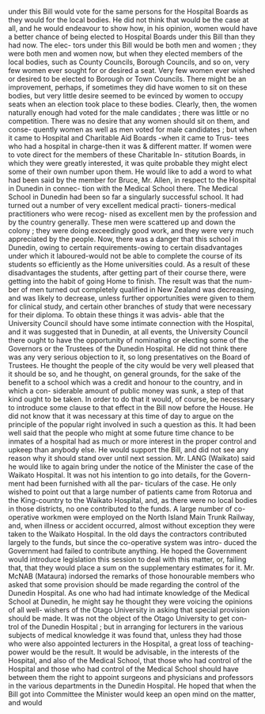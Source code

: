 under this Bill would vote for the same persons for the Hospital Boards as they would for the local bodies. He did not think that would be the case at all, and he would endeavour to show how, in his opinion, women would have a better chance of being elected to Hospital Boards under this Bill than they had now. The elec- tors under this Bill would be both men and women ; they were both men and women now, but when they elected members of the local bodies, such as County Councils, Borough Councils, and so on, very few women ever sought for or desired a seat. Very few women ever wished or desired to be elected to Borough or Town Councils. There might be an improvement, perhaps, if sometimes they did have women to sit on these bodies, but very little desire seemed to be evinced by women to occupy seats when an election took place to these bodies. Clearly, then, the women naturally enough had voted for the male candidates ; there was little or no competition. There was no desire that any women should sit on them, and conse- quently women as well as men voted for male candidates ; but when it came to Hospital and Charitable Aid Boards -when it came to Trus- tees who had a hospital in charge-then it was & different matter. If women were to vote direct for the members of these Charitable In- stitution Boards, in which they were greatly interested, it was quite probable they might elect some of their own number upon them. He would like to add a word to what had been said by the member for Bruce, Mr. Allen, in respect to the Hospital in Dunedin in connec- tion with the Medical School there. The Medical School in Dunedin had been so far a singularly successful school. It had turned out a number of very excellent medical practi- tioners-medical practitioners who were recog- nised as excellent men by the profession and by the country generally. These men were scattered up and down the colony ; they were doing exceedingly good work, and they were very much appreciated by the people. Now, there was a danger that this school in Dunedin, owing to certain requirements-owing to certain disadvantages under which it laboured-would not be able to complete the course of its students so efficiently as the Home universities could. As a result of these disadvantages the students, after getting part of their course there, were getting into the habit of going Home to finish. The result was that the num- ber of men turned out completely qualified in New Zealand was decreasing, and was likely to decrease, unless further opportunities were given to them for clinical study, and certain other branches of study that were necessary for their diploma. To obtain these things it was advis- able that the University Council should have some intimate connection with the Hospital, and it was suggested that in Dunedin, at all events, the University Council there ought to have the opportunity of nominating or electing some of the Governors or the Trustees of the Dunedin Hospital. He did not think there was any very serious objection to it, so long presentatives on the Board of Trustees. He thought the people of the city would be very well pleased that it should be so, and he thought, on general grounds, for the sake of the benefit to a school which was a credit and honour to the country, and in which a con- siderable amount of public money was sunk, a step of that kind ought to be taken. In order to do that it would, of course, be necessary to introduce some clause to that effect in the Bill now before the House. He did not know that it was necessary at this time of day to argue on the principle of the popular right involved in such a question as this. It had been well said that the people who might at some future time chance to be inmates of a hospital had as much or more interest in the proper control and upkeep than anybody else. He would support the Bill, and did not see any reason why it should stand over until next session. Mr. LANG (Waikato) said he would like to again bring under the notice of the Minister the case of the Waikato Hospital. It was not his intention to go into details, for the Govern- ment had been furnished with all the par- ticulars of the case. He only wished to point out that a large number of patients came from Rotorua and the King-country to the Waikato Hospital, and, as there were no local bodies in those districts, no one contributed to the funds. A large number of co-operative workmen were employed on the North Island Main Trunk Railway, and, when illness or accident occurred, almost without exception they were taken to the Waikato Hospital. In the old days the contractors contributed largely to the funds, but since the co-operative system was intro- duced the Government had failed to contribute anything. He hoped the Government would introduce legislation this session to deal with this matter, or, failing that, that they would place a sum on the supplementary estimates for it. Mr. McNAB (Mataura) indorsed the remarks of those honourable members who asked that some provision should be made regarding the control of the Dunedin Hospital. As one who had had intimate knowledge of the Medical School at Dunedin, he might say he thought they were voicing the opinions of all well- wishers of the Otago University in asking that special provision should be made. It was not the object of the Otago University to get con- trol of the Dunedin Hospital ; but in arranging for lecturers in the various subjects of medical knowledge it was found that, unless they had those who were also appointed lecturers in the Hospital, a great loss of teaching-power would be the result. It would be advisable, in the interests of the Hospital, and also of the Medical School, that those who had control of the Hospital and those who had control of the Medical School should have between them the right to appoint surgeons and physicians and professors in the various departments in the Dunedin Hospital. He hoped that when the Bill got into Committee the Minister would keep an open mind on the matter, and would 
